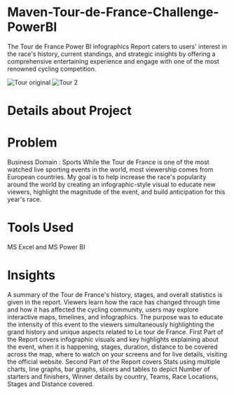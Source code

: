 # Maven-Tour-de-France-Challenge-PowerBI
The Tour de France Power BI infographics Report caters to users' interest in the race's history, current standings, and strategic insights by offering a comprehensive entertaining experience and engage with one of the most renowned cycling competition.

![Tour original](https://github.com/pritishgp/Maven-Tour-de-France-Challenge-PowerBI/assets/133867934/41dd1817-76b7-46ac-9837-a6460f248a77)
![Tour 2](https://github.com/pritishgp/Maven-Tour-de-France-Challenge-PowerBI/assets/133867934/1bda180e-df51-4584-8c15-6873f2a18c35)

# Details about Project
# Problem
Business Domain : Sports
While the Tour de France is one of the most watched live sporting events in the world, most viewership comes from European countries. My goal is to help increase the race's popularity around the world by creating an infographic-style visual to educate new viewers, highlight the magnitude of the event, and build anticipation for this year's race.
# Tools Used
MS Excel and MS Power BI
# Insights
A summary of the Tour de France's history, stages, and overall statistics is given in the report. Viewers learn how the race has changed through time and how it has affected the cycling community, users may explore interactive maps, timelines, and infographics.
The purpose was to educate the intensity of this event to the viewers simultaneously highlighting the grand history and unique aspects related to Le tour de France.
First Part of the Report covers infographic visuals and key highlights explaining about the event, when it is happening, stages, duration, distance to be covered across the map, where to watch on your screens and for live details, visiting the official website.
Second Part of the Report covers Stats using multiple charts, line graphs, bar graphs, slicers and tables to depict Number of starters and finishers, Winner details by country, Teams, Race Locations,  Stages and Distance covered.

